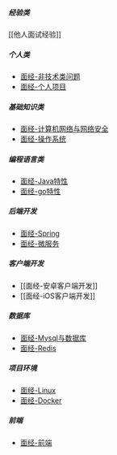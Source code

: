 ##### 经验类
[[他人面试经验]]
##### 个人类
- [面经-非技术类问题](编程/工作相关/面经-非技术类问题.md)
- [面经-个人项目](编程/工作相关/面经-个人项目.md)
##### 基础知识类
- [面经-计算机网络与网络安全](编程/工作相关/面经-计算机网络与网络安全.md)
- [面经-操作系统](编程/工作相关/面经-操作系统.md)
##### 编程语言类
- [面经-Java特性](面经-Java特性.md)
- [面经-go特性](面经-go特性.md)
##### 后端开发
- [面经-Spring](编程/工作相关/面经-Spring.md)
- [面经-微服务](编程/工作相关/面经-微服务.md)
##### 客户端开发
- [[面经-安卓客户端开发]]
- [[面经-iOS客户端开发]]
##### 数据库
- [面经-Mysql与数据库](面经-Mysql与数据库.md)
- [面经-Redis](编程/工作相关/面经-Redis.md)
##### 项目环境
- [面经-Linux](编程/工作相关/面经-Linux.md)
- [面经-Docker](编程/工作相关/面经-Docker.md)
##### 前端
- [面经-前端](编程/工作相关/面经-前端.md)
